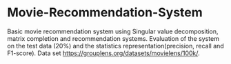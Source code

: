 # Movie-Recommendation-System
Basic movie recommendation system using Singular value decomposition, matrix completion and recommendation systems.  Evaluation of the system on the test data (20%) and the statistics representation(precision, recall and F1-score).  Data set https://grouplens.org/datasets/movielens/100k/.
